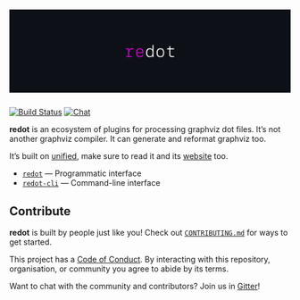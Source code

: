 # ![Redot](https://raw.githubusercontent.com/redotjs/redot/aba51ee/logo.svg?sanitize=true)

[![Build Status](https://github.com/redotjs/redot/workflows/CI/badge.svg)](https://github.com/redotjs/redot/actions)
[![Chat](https://img.shields.io/badge/chat-discussions-success.svg)](https://github.com/redotjs/redot/discussions)

**redot** is an ecosystem of plugins for processing graphviz dot files.
It’s not another graphviz compiler. It can generate
and reformat graphviz too.

It’s built on [unified](https://github.com/unifiedjs/unified), make sure to read it and its [website](https://unifiedjs.github.io) too.

- [`redot`](https://github.com/redotjs/redot/tree/main/packages/redot) — Programmatic interface
- [`redot-cli`](https://github.com/redotjs/redot/tree/z/packages/redot-cli) — Command-line interface

## Contribute

**redot** is built by people just like you! Check out
[`CONTRIBUTING.md`](CONTRIBUTING.md) for ways to get started.

This project has a [Code of Conduct](CODE_OF_CONDUCT.md). By interacting with this repository,
organisation, or community you agree to abide by its terms.

Want to chat with the community and contributors? Join us in [Gitter](https://gitter.im/redotjs/Lobby)!
